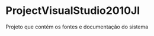 ProjectVisualStudio2010JI
=========================

Projeto que contém os fontes e documentação do sistema
